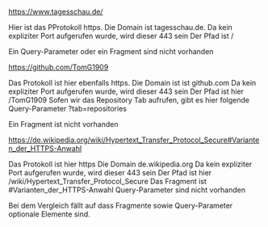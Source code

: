 https://www.tagesschau.de/

Hier ist das PProtokoll https.
Die Domain ist tagesschau.de.
Da kein expliziter Port aufgerufen wurde, wird dieser 443 sein
Der Pfad ist /

Ein Query-Parameter oder ein Fragment sind nicht vorhanden

https://github.com/TomG1909

Das Protokoll ist hier ebenfalls https.
Die Domain ist ist github.com
Da kein expliziter Port aufgerufen wurde, wird dieser 443 sein
Der Pfad ist hier /TomG1909
Sofen wir das Repository Tab aufrufen, gibt es hier folgende Query-Parameter ?tab=repositories

Ein Fragment ist nicht vorhanden

https://de.wikipedia.org/wiki/Hypertext_Transfer_Protocol_Secure#Varianten_der_HTTPS-Anwahl

Das Protokoll ist hier https
Die Domain de.wikipedia.org
Da kein expliziter Port aufgerufen wurde, wird dieser 443 sein
Der Pfad ist hier /wiki/Hypertext_Transfer_Protocol_Secure
Das Fragment ist #Varianten_der_HTTPS-Anwahl
Query-Parameter sind nicht vorhanden

Bei dem Vergleich fällt auf dass Fragmente sowie Query-Parameter optionale Elemente sind.
